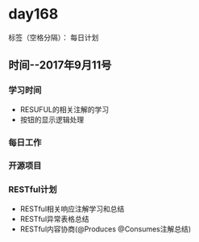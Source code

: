 # day168

标签（空格分隔）： 每日计划


## 时间--2017年9月11号


### 学习时间<br>
* RESUFUL的相关注解的学习
* 按钮的显示逻辑处理

### 每日工作<br>


### 开源项目


### RESTful计划
* RESTful相关响应注解学习和总结
* RESTful异常表格总结
* RESTful内容协商(@Produces @Consumes注解总结)
